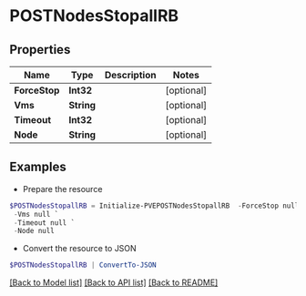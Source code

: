 # POSTNodesStopallRB
## Properties

Name | Type | Description | Notes
------------ | ------------- | ------------- | -------------
**ForceStop** | **Int32** |  | [optional] 
**Vms** | **String** |  | [optional] 
**Timeout** | **Int32** |  | [optional] 
**Node** | **String** |  | [optional] 

## Examples

- Prepare the resource
```powershell
$POSTNodesStopallRB = Initialize-PVEPOSTNodesStopallRB  -ForceStop null `
 -Vms null `
 -Timeout null `
 -Node null
```

- Convert the resource to JSON
```powershell
$POSTNodesStopallRB | ConvertTo-JSON
```

[[Back to Model list]](../README.md#documentation-for-models) [[Back to API list]](../README.md#documentation-for-api-endpoints) [[Back to README]](../README.md)

